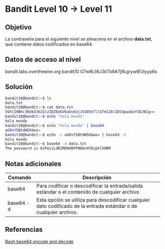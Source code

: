 # Bandit Level 10 → Level 11

## Objetivo
La contraseña para el siguiente nivel se almacena en el archivo **data.txt**, que contiene datos codificados en base64.

## Datos de acceso al nivel
bandit.labs.overthewire.org
bandit10
G7w8LIi6J3kTb8A7j9LgrywtEUlyyp6s

## Solución
```bash
bandit10@bandit:~$ ls
data.txt
bandit10@bandit:~$ cat data.txt
VGhlIHBhc3N3b3JkIGlzIDZ6UGV6aUxkUjJSS05kTllGTmI2blZDS3pwaGxYSEJNCg==
bandit10@bandit:~$ echo "hola mundo"
hola mundo
bandit10@bandit:~$ echo "hola mundo" | base64
aG9sYSBtdW5kbwo=
bandit10@bandit:~$ echo -n aG9sYSBtdW5kbwo= | base64 -d
hola mundo
bandit10@bandit:~$ base64 -d data.txt
The password is 6zPeziLdR2RKNdNYFNb6nVCKzphlXHBM
```


## Notas adicionales
| Comando | Descripción |
|--------|--------|
| base64 | Para codificar o descodificar la entrada/salida estándar o el contenido de cualquier archivo |
| base64 -d | Esta opción se utiliza para descodificar cualquier dato codificado de la entrada estándar o de cualquier archivo. |

## Referencias
[Bash base64 encode and decode](https://linuxhint.com/bash_base64_encode_decode/)